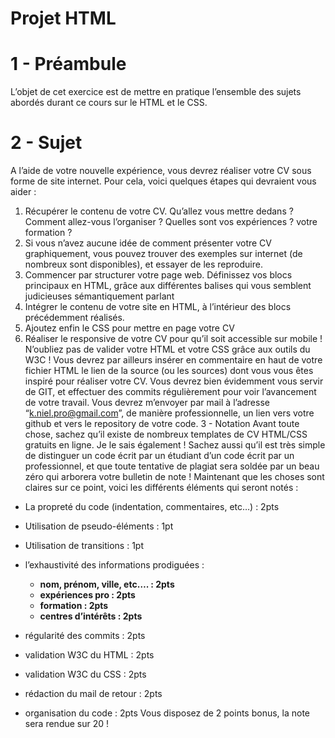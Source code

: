# Projet HTML
# 1 - Préambule
L’objet de cet exercice est de mettre en pratique l’ensemble des sujets abordés durant ce
cours sur le HTML et le CSS.
# 2 - Sujet
A l’aide de votre nouvelle expérience, vous devrez réaliser votre CV sous forme de site
internet. Pour cela, voici quelques étapes qui devraient vous aider :
1. Récupérer le contenu de votre CV. Qu’allez vous mettre dedans ? Comment
allez-vous l’organiser ? Quelles sont vos expériences ? votre formation ?
2. Si vous n’avez aucune idée de comment présenter votre CV graphiquement, vous
pouvez trouver des exemples sur internet (de nombreux sont disponibles), et essayer
de les reproduire.
3. Commencer par structurer votre page web. Définissez vos blocs principaux en
HTML, grâce aux différentes balises qui vous semblent judicieuses sémantiquement
parlant
4. Intégrer le contenu de votre site en HTML, à l’intérieur des blocs précédemment
réalisés.
5. Ajoutez enfin le CSS pour mettre en page votre CV
6. Réaliser le responsive de votre CV pour qu’il soit accessible sur mobile !
N’oubliez pas de valider votre HTML et votre CSS grâce aux outils du W3C !
Vous devrez par ailleurs insérer en commentaire en haut de votre fichier HTML le lien de la
source (ou les sources) dont vous vous êtes inspiré pour réaliser votre CV.
Vous devrez bien évidemment vous servir de GIT, et effectuer des commits régulièrement
pour voir l’avancement de votre travail.
Vous devrez m’envoyer par mail à l’adresse “k.niel.pro@gmail.com”, de manière
professionnelle, un lien vers votre github et vers le repository de votre code.
3 - Notation
Avant toute chose, sachez qu’il existe de nombreux templates de CV HTML/CSS gratuits en
ligne. Je le sais également ! Sachez aussi qu’il est très simple de distinguer un code écrit
par un étudiant d’un code écrit par un professionnel, et que toute tentative de plagiat sera
soldée par un beau zéro qui arborera votre bulletin de note !
Maintenant que les choses sont claires sur ce point, voici les différents éléments qui seront
notés :
- La propreté du code (indentation, commentaires, etc…) : 2pts
- Utilisation de pseudo-éléments : 1pt

- Utilisation de transitions : 1pt
- l’exhaustivité des informations prodiguées :
   - **nom, prénom, ville, etc…. : 2pts**
   - **expériences pro : 2pts**
   - **formation : 2pts**
   - **centres d’intérêts : 2pts**
- régularité des commits : 2pts
- validation W3C du HTML : 2pts
- validation W3C du CSS : 2pts
- rédaction du mail de retour : 2pts
- organisation du code : 2pts
Vous disposez de 2 points bonus, la note sera rendue sur 20 !
